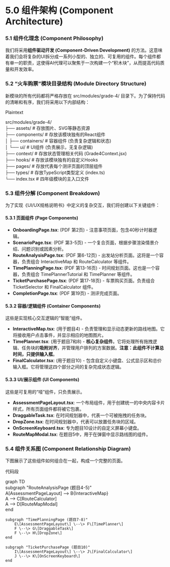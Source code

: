 # **5.0 组件架构 (Component Architecture)**

### **5.1 组件化理念 (Component Philosophy)**

我们将采用**组件驱动开发 (Component-Driven Development)** 的方法。这意味着我们会将复杂的UI拆分成一系列小型的、独立的、可复用的组件。每个组件都有单一的职责，这使得AI代理可以聚焦于一次构建一个“积木块”，从而提高代码质量和开发效率。

### **5.2 “火车购票”模块目录结构 (Module Directory Structure)**

新模块的所有代码都将严格存放在 src/modules/grade-4/ 目录下。为了保持代码的清晰和有序，我们将采用以下内部结构：

Plaintext

src/modules/grade-4/  
├── assets/               \# 存放图片、SVG等静态资源  
├── components/           \# 存放该模块独有的React组件  
│   ├── containers/       \# 容器组件 (负责复杂逻辑和状态)  
│   └── ui/               \# UI组件 (负责展示，无复杂逻辑)  
├── context/              \# 存放状态管理相关代码 (Grade4Context.jsx)  
├── hooks/                \# 存放该模块独有的自定义Hooks  
├── pages/                \# 存放代表每个测评页面的顶层组件  
├── types/                \# 存放TypeScript类型定义 (index.ts)  
└── index.tsx             \# 四年级模块的主入口文件

### **5.3 组件分解 (Component Breakdown)**

为了实现《UI/UX规格说明书》中定义的复杂交互，我们将创建以下关键组件：

#### **5.3.1 页面组件 (Page Components)**

* **OnboardingPage.tsx**: (PDF 第2页) \- 注意事项页面，包含40秒计时器逻辑。  
* **ScenarioPage.tsx**: (PDF 第3-5页) \- 一个复合页面，根据步骤渲染情景介绍、问题识别或因素分析。  
* **RouteAnalysisPage.tsx**: (PDF 第6-12页) \- 出发站分析页面。这将是一个容器，负责组合 InteractiveMap 和 RouteCalculator 等组件。  
* **TimePlanningPage.tsx**: (PDF 第13-16页) \- 时间规划页面。这也是一个容器，负责组合 TimePlannerTutorial 和 TimePlanner 等组件。  
* **TicketPurchasePage.tsx**: (PDF 第17-18页) \- 车票购买页面。负责组合 TicketSelector 和 FinalCalculator 组件。  
* **CompletionPage.tsx**: (PDF 第19页) \- 测评完成页面。

#### **5.3.2 容器/逻辑组件 (Container Components)**

这些是实现核心交互逻辑的“智能”组件。

* **InteractiveMap.tsx**: (用于题目4) \- 负责管理和显示动态更新的路线地图。它将接收用户点击事件，并显示相应的地图图片。  
* **TimePlanner.tsx**: (用于题目7和8) \- **核心复杂组件**。它将处理所有拖拽逻辑、任务块的**吸附对齐**，并管理用户排列的方案数据。**注意：此组件不计算总时间，只提供输入框**。  
* **FinalCalculator.tsx**: (用于题目10) \- 包含自定义小键盘、公式显示区和总价输入框。它将管理这四个部分之间的复杂完成状态逻辑。

#### **5.3.3 UI/展示组件 (UI Components)**

这些是可复用的“哑”组件，只负责展示。

* **AssessmentPageLayout.tsx**: 一个布局组件，用于创建统一的中央内容卡片样式，所有页面组件都将被它包裹。  
* **DraggableTask.tsx**: 在时间规划器中，代表一个可被拖拽的任务块。  
* **DropZone.tsx**: 在时间规划器中，代表可以放置任务块的区域。  
* **OnScreenKeyboard.tsx**: 专为题目10设计的自定义屏幕小键盘。  
* **RouteMapModal.tsx**: 在题目5中，用于在弹窗中显示路线图的组件。

### **5.4 组件关系图 (Component Relationship Diagram)**

下图展示了这些组件如何组合在一起，构成一个完整的页面。

代码段

graph TD  
    subgraph "RouteAnalysisPage (题目4-5)"  
        A\[AssessmentPageLayout\] \--\> B{InteractiveMap}  
        A \--\> C\[RouteCalculator\]  
        A \--\> D\[RouteMapModal\]  
    end

    subgraph "TimePlanningPage (题目7-8)"  
        E\[AssessmentPageLayout\] \--\> F\[TimePlanner\]  
        F \--\> G\[DraggableTask\]  
        F \--\> H\[DropZone\]  
    end

    subgraph "TicketPurchasePage (题目10)"  
        I\[AssessmentPageLayout\] \--\> J\[FinalCalculator\]  
        J \--\> K\[OnScreenKeyboard\]  
    end
